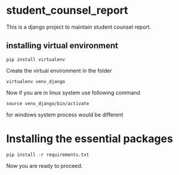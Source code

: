 # student_counsel_report
This is a django project to maintain student counsel report.
## installing virtual environment
```
pip install virtualenv
```
Create the virtual environment in the folder
```
virtualenv venv_django
```
Now if you are in linux system use following command
```
source venv_django/bin/activate
```
for windows system process would be different
# Installing the essential packages
```
pip install -r requirements.txt
```
Now you are ready to proceed.
